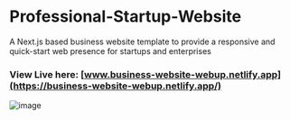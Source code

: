 # Professional-Startup-Website
A Next.js based business website template to provide a responsive and quick-start web presence for startups and enterprises

### View Live here: [www.business-website-webup.netlify.app](https://business-website-webup.netlify.app/)

![image](https://user-images.githubusercontent.com/35081754/146869608-db44780a-a9c7-4963-85e5-792715d09ebd.png)

